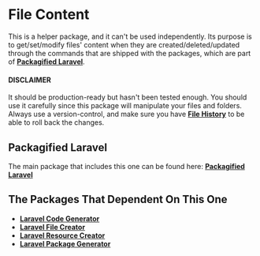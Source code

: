 # File Content

This is a helper package, and it can't be used independently. Its purpose is to get/set/modify files' content when they are created/deleted/updated through the commands that are shipped with the packages, which are part of [**Packagified Laravel**](https://github.com/bulentAkgul/packagified-laravel).

#### DISCLAIMER

It should be production-ready but hasn't been tested enough. You should use it carefully since this package will manipulate your files and folders. Always use a version-control, and make sure you have [**File History**](https://github.com/bulentAkgul/file-history) to be able to roll back the changes.

## Packagified Laravel

The main package that includes this one can be found here: [**Packagified Laravel**](https://github.com/bulentAkgul/packagified-laravel)

## The Packages That Dependent On This One

-   [**Laravel Code Generator**](https://github.com/bulentAkgul/laravel-code-generator)
-   [**Laravel File Creator**](https://github.com/bulentAkgul/laravel-file-creator)
-   [**Laravel Resource Creator**](https://github.com/bulentAkgul/laravel-resource-creator)
-   [**Laravel Package Generator**](https://github.com/bulentAkgul/laravel-package-generator)